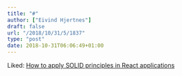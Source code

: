 ```yaml
---
title: "#"
author: ["Eivind Hjertnes"]
draft: false
url: "/2018/10/31/5/1837"
type: "post"
date: 2018-10-31T06:06:49+01:00
---
```


Liked:
[How
to apply SOLID principles in React applications](https://blog.usejournal.com/how-to-apply-solid-principles-in-react-applications-6c964091a982)
